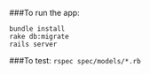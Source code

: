 ###To run the app:

`bundle install` <br/>
`rake db:migrate` <br/>
`rails server`

###To test:
`rspec spec/models/*.rb`



